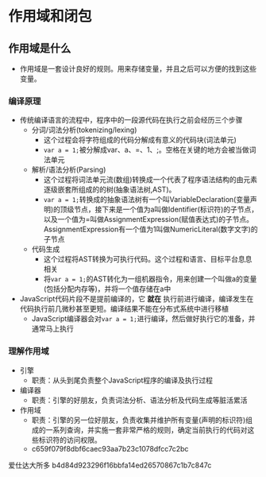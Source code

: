 # 作用域和闭包
## 作用域是什么 
- 作用域是一套设计良好的规则。用来存储变量，并且之后可以方便的找到这些变量。

### 编译原理
- 传统编译语言的流程中，程序中的一段源代码在执行之前会经历三个步骤
    + 分词/词法分析(tokenizing/lexing)
        * 这个过程会将字符组成的代码分解成有意义的代码块(词法单元)
        * `var a = 1;`被分解成var、a、=、1、;。空格在关键的地方会被当做词法单元
    + 解析/语法分析(Parsing)
        * 这个过程将词法单元流(数组)转换成一个代表了程序语法结构的由元素逐级嵌套所组成的的树(抽象语法树,AST)。
        * `var a = 1;`转换成的抽象语法树有一个叫VariableDeclaration(变量声明)的顶级节点，接下来是一个值为a叫做Identifier(标识符)的子节点，以及一个值为=叫做AssignmentExpression(赋值表达式)的子节点。AssignmentExpression有一个值为1叫做NumericLiteral(数字文字)的子节点
    + 代码生成
        * 这个过程将AST转换为可执行代码。这个过程和语言、目标平台息息相关
        * 将`var a = 1;`的AST转化为一组机器指令，用来创建一个叫做a的变量(包括分配内存等)，并将一个值存储在a中
- JavaScript代码片段不是提前编译的，它 **就在** 执行前进行编译，编译发生在代码执行前几微秒甚至更短。编译结果不能在分布式系统中进行移植
    + JavaScript编译器会对`var a = 1;`进行编译，然后做好执行它的准备，并通常马上执行

### 理解作用域
- 引擎
    + 职责：从头到尾负责整个JavaScript程序的编译及执行过程
- 编译器
    + 职责：引擎的好朋友，负责词法分析、语法分析及代码生成等脏活累活
- 作用域
    + 职责：引擎的另一位好朋友，负责收集并维护所有变量(声明的标识符)组成的一系列查询，并实施一套非常严格的规则，确定当前执行的代码对这些标识符的访问权限。
    + c659f079f8dbf6caec93aa7b23c1078dfcc7c2bc

爱仕达大所多
 b4d84d923296f16bbfa14ed26570867c1b7c847c 
